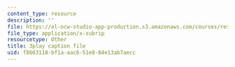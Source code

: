 ```yaml
---
content_type: resource
description: ''
file: https://ol-ocw-studio-app-production.s3.amazonaws.com/courses/res-3-004-visualizing-materials-science-fall-2017/f8663118bf1aaac651e884e13ab7aecc_pRmUADgEf98.srt
file_type: application/x-subrip
resourcetype: Other
title: 3play caption file
uid: f8663118-bf1a-aac6-51e8-84e13ab7aecc
---
```

